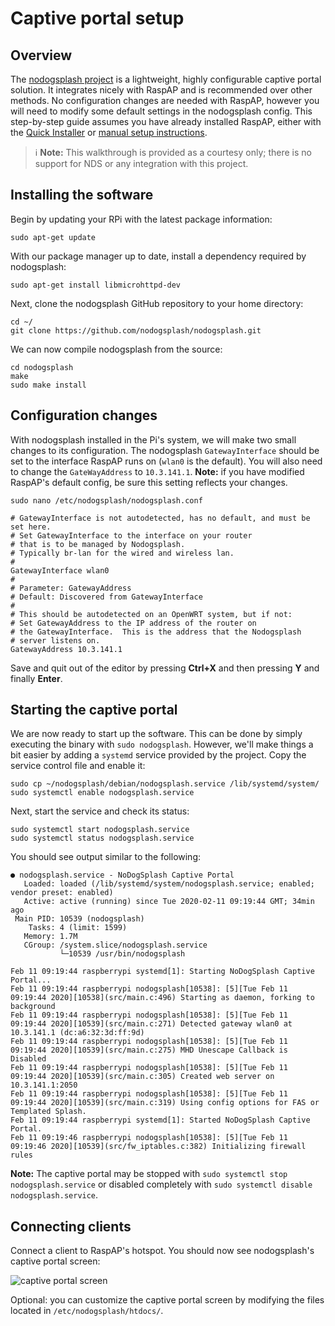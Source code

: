 # Captive portal setup

## Overview
The [nodogsplash project](https://github.com/nodogsplash/nodogsplash) is a lightweight, highly configurable captive portal solution. It integrates nicely with RaspAP and is recommended over other methods. No configuration changes are needed with RaspAP, however you will need to modify some default settings in the nodogsplash config. This step-by-step guide assumes you have already installed RaspAP, either with the [Quick Installer](/quick/) or [manual setup instructions](/manual/). 

> :information_source: **Note:** This walkthrough is provided as a courtesy only; there is no support for NDS or any integration with this project.

## Installing the software

Begin by updating your RPi with the latest package information:
```
sudo apt-get update
```

With our package manager up to date, install a dependency required by nodogsplash:
```
sudo apt-get install libmicrohttpd-dev
```

Next, clone the nodogsplash GitHub repository to your home directory:
```
cd ~/
git clone https://github.com/nodogsplash/nodogsplash.git
```

We can now compile nodogsplash from the source:
```
cd nodogsplash
make
sudo make install
```

## Configuration changes
With nodogsplash installed in the Pi's system, we will make two small changes to its configuration. The nodogsplash `GatewayInterface` should be set to the interface RaspAP runs on (`wlan0` is the default). You will also need to change the `GateWayAddress` to `10.3.141.1`. **Note:** if you have modified RaspAP's default config, be sure this setting reflects your changes.

```
sudo nano /etc/nodogsplash/nodogsplash.conf
```

```
# GatewayInterface is not autodetected, has no default, and must be set here.
# Set GatewayInterface to the interface on your router
# that is to be managed by Nodogsplash.
# Typically br-lan for the wired and wireless lan.
#
GatewayInterface wlan0
#
# Parameter: GatewayAddress
# Default: Discovered from GatewayInterface
#
# This should be autodetected on an OpenWRT system, but if not:
# Set GatewayAddress to the IP address of the router on
# the GatewayInterface.  This is the address that the Nodogsplash
# server listens on.
GatewayAddress 10.3.141.1
```
Save and quit out of the editor by pressing **Ctrl+X** and then pressing **Y** and finally **Enter**.

## Starting the captive portal
We are now ready to start up the software. This can be done by simply executing the binary with `sudo nodogsplash`. However, we'll make things a bit easier by adding a `systemd` service provided by the project. Copy the service control file and enable it:
```
sudo cp ~/nodogsplash/debian/nodogsplash.service /lib/systemd/system/
sudo systemctl enable nodogsplash.service 
```

Next, start the service and check its status:
```
sudo systemctl start nodogsplash.service 
sudo systemctl status nodogsplash.service
```

You should see output similar to the following:
```
● nodogsplash.service - NoDogSplash Captive Portal
   Loaded: loaded (/lib/systemd/system/nodogsplash.service; enabled; vendor preset: enabled)
   Active: active (running) since Tue 2020-02-11 09:19:44 GMT; 34min ago
 Main PID: 10539 (nodogsplash)
    Tasks: 4 (limit: 1599)
   Memory: 1.7M
   CGroup: /system.slice/nodogsplash.service
           └─10539 /usr/bin/nodogsplash

Feb 11 09:19:44 raspberrypi systemd[1]: Starting NoDogSplash Captive Portal...
Feb 11 09:19:44 raspberrypi nodogsplash[10538]: [5][Tue Feb 11 09:19:44 2020][10538](src/main.c:496) Starting as daemon, forking to background
Feb 11 09:19:44 raspberrypi nodogsplash[10538]: [5][Tue Feb 11 09:19:44 2020][10539](src/main.c:271) Detected gateway wlan0 at 10.3.141.1 (dc:a6:32:3d:ff:9d)
Feb 11 09:19:44 raspberrypi nodogsplash[10538]: [5][Tue Feb 11 09:19:44 2020][10539](src/main.c:275) MHD Unescape Callback is Disabled
Feb 11 09:19:44 raspberrypi nodogsplash[10538]: [5][Tue Feb 11 09:19:44 2020][10539](src/main.c:305) Created web server on 10.3.141.1:2050
Feb 11 09:19:44 raspberrypi nodogsplash[10538]: [5][Tue Feb 11 09:19:44 2020][10539](src/main.c:319) Using config options for FAS or Templated Splash.
Feb 11 09:19:44 raspberrypi systemd[1]: Started NoDogSplash Captive Portal.
Feb 11 09:19:46 raspberrypi nodogsplash[10538]: [5][Tue Feb 11 09:19:46 2020][10539](src/fw_iptables.c:382) Initializing firewall rules
```

**Note:** The captive portal may be stopped with `sudo systemctl stop nodogsplash.service` or disabled completely with `sudo systemctl disable nodogsplash.service`.

## Connecting clients
Connect a client to RaspAP's hotspot. You should now see nodogsplash's captive portal screen:

![captive portal screen](https://i.imgur.com/qS9mgTr.png)

Optional: you can customize the captive portal screen by modifying the files located in `/etc/nodogsplash/htdocs/`. 

